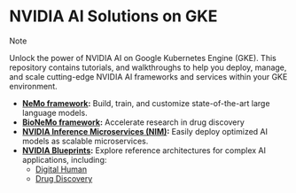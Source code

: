 # NVIDIA AI Solutions on GKE

>[!NOTE]
>Unlock the power of NVIDIA AI on Google Kubernetes Engine (GKE). This repository contains tutorials, and walkthroughs to help you deploy, manage, and scale cutting-edge NVIDIA AI frameworks and services within your GKE environment.

- **[NeMo framework](./nemo/README.md):** Build, train, and customize state-of-the-art large language models.
- **[BioNeMo framework](./bionemo/README.md):** Accelerate research in drug discovery
- **[NVIDIA Inference Microservices (NIM)](./nim/quickstart/README.md):** Easily deploy optimized AI models as scalable microservices.
- **[NVIDIA Blueprints](./nim/blueprints/README.md):** Explore reference architectures for complex AI applications, including:
  - [Digital Human](./nim/blueprints/digitalhuman/README.md)
  - [Drug Discovery](./nim/blueprints/drugdiscovery/README.md)
